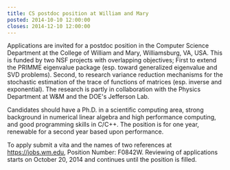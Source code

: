 ```yaml
---
title: CS postdoc position at William and Mary
posted: 2014-10-10 12:00:00
closes: 2014-12-10 12:00:00
---
```


Applications are invited for a postdoc position in the Computer
Science Department at the College of William and Mary, Williamsburg,
VA, USA. This is funded by two NSF projects with overlapping
objectives; First to extend the PRIMME eigenvalue package (esp. toward
generalized eigenvalue and SVD problems). Second, to research variance
reduction mechanisms for the stochastic estimation of the trace of
functions of matrices (esp.  inverse and exponential). The research is
partly in collaboration with the Physics Department at W&M and the
DOE's Jefferson Lab.

Candidates should have a Ph.D. in a scientific computing area, strong
background in numerical linear algebra and high performance computing,
and good programming skills in C/C++. The position is for one year,
renewable for a second year based upon performance.

To apply submit a vita and the names of two references at
<https://jobs.wm.edu>, Position Number: F0842W.  Reviewing of
applications starts on October 20, 2014 and continues until the
position is filled.
